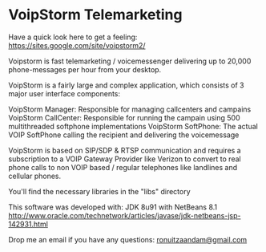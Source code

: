 # VoipStorm Telemarketing

Have a quick look here to get a feeling: https://sites.google.com/site/voipstorm2/

Voipstorm is fast telemarketing / voicemessenger delivering up to 20,000 phone-messages per hour from your desktop.

VoipStorm is a fairly large and complex application, which consists of 3 major user interface components:

VoipStorm Manager:    Responsible for managing callcenters and campains
VoipStorm CallCenter: Responsible for running the campain using 500 multithreaded softphone implementations
VoipStorm SoftPhone:  The actual VOIP SoftPhone calling the recipient and delivering the voicemessage

VoipStorm is based on SIP/SDP & RTSP communication and requires a subscription to a VOIP Gateway Provider like Verizon
to convert to real phone calls to non VOIP based / regular telephones like landlines and cellular phones.

You'll find the necessary libraries in the "libs" directory

This software was developed with: JDK 8u91 with NetBeans 8.1
http://www.oracle.com/technetwork/articles/javase/jdk-netbeans-jsp-142931.html

Drop me an email if you have any questions: ronuitzaandam@gmail.com